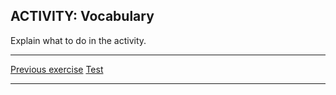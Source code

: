 <h2>ACTIVITY: Vocabulary</h2>

<p>Explain what to do in the activity.
  </p>
  
<hr>

<p>
  <a href="learnspanish2.html" class="btnflt-l">Previous exercise</a>
  <a href="learnspanish4.html" class="btnflt-r">Test</a>
  </p>
  <div style="clear:both;"> </div>

<hr>
